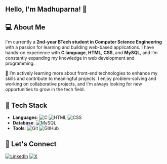 ## Hello, I'm Madhuparna! 👋

## 💻 About Me
I'm currently a **2nd-year BTech student in Computer Science Engineering** with a passion for learning and building web-based applications. I have hands-on experience with **C language**, **HTML**, **CSS**, and **MySQL**, and I’m constantly expanding my knowledge in web development and programming.

🌱 I’m actively learning more about front-end technologies to enhance my skills and contribute to meaningful projects. I enjoy problem-solving and working on collaborative projects, and I'm always looking for new opportunities to grow in the tech field.
 
## 🚀 Tech Stack
- **Languages**: ![C](https://img.shields.io/badge/C-00599C?style=flat&logo=c&logoColor=white) ![HTML](https://img.shields.io/badge/HTML-E34F26?style=flat&logo=html5&logoColor=white) ![CSS](https://img.shields.io/badge/CSS-1572B6?style=flat&logo=css3&logoColor=white)
- **Database**: ![MySQL](https://img.shields.io/badge/MySQL-4479A1?style=flat&logo=mysql&logoColor=white)
- **Tools**: ![Git](https://img.shields.io/badge/Git-F05032?style=flat&logo=git&logoColor=white) ![GitHub](https://img.shields.io/badge/GitHub-181717?style=flat&logo=github&logoColor=white)
  
## 🔗 Let's Connect
[![LinkedIn](https://img.shields.io/badge/LinkedIn-blue?style=flat&logo=linkedin&logoColor=white)]([https://www.linkedin.com/in/yourlinkedinprofile](https://www.linkedin.com/in/madhuparna-ghosh-122463291/))
[![X](https://img.shields.io/badge/X-1DA1F2?style=flat&logo=twitter&logoColor=white)]([https://x.com/yourxusername](https://x.com/Madhuparna0_0))

<!---
awhyshll/awhyshll is a ✨ special ✨ repository because its `README.md` (this file) appears on your GitHub profile.
You can click the Preview link to take a look at your changes.
--->
